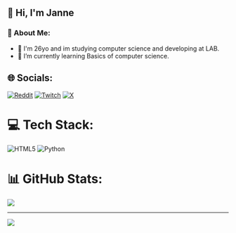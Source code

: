 ## 🏯 Hi, I'm Janne





### 💫 About Me:
- 🎯 I'm 26yo and im studying computer science and developing at LAB.
- 🌱 I’m currently learning Basics of computer science.

## 🌐 Socials:
[![Reddit](https://img.shields.io/badge/Reddit-%23FF4500.svg?logo=Reddit&logoColor=white)](https://reddit.com/user/u/JJayJayy6) [![Twitch](https://img.shields.io/badge/Twitch-%239146FF.svg?logo=Twitch&logoColor=white)](https://twitch.tv/jjayjayww) [![X](https://img.shields.io/badge/X-black.svg?logo=X&logoColor=white)](https://x.com/@JJayjayy6) 

# 💻 Tech Stack:
![HTML5](https://img.shields.io/badge/html5-%23E34F26.svg?style=for-the-badge&logo=html5&logoColor=white) ![Python](https://img.shields.io/badge/python-3670A0?style=for-the-badge&logo=python&logoColor=ffdd54)
# 📊 GitHub Stats:
![](https://github-readme-stats.vercel.app/api/top-langs/?username=Jayjayww&theme=graywhite&hide_border=false&include_all_commits=false&count_private=false&layout=compact)

---
[![](https://visitcount.itsvg.in/api?id=Jayjayww&icon=0&color=0)](https://visitcount.itsvg.in)

<!-- Proudly created with GPRM ( https://gprm.itsvg.in ) -->
